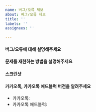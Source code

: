 ```yaml
---
name: 버그/오류 제보
about: 버그/오류 제보
title: ''
labels: ''
assignees: ''

---
```


#### 버그/오류에 대해 설명해주세요
<!-- 어떤 문제가 있는지 설명해주세요 -->


#### 문제를 재현하는 방법을 설명해주세요
<!-- 문제 재현 방법을 설명해주시면 버그 픽스에 큰 도움이 됩니다 -->


#### 스크린샷
<!-- 스크린샷을 같이 첨부해주세요 -->


#### 카카오톡, 카카오톡 애드블럭 버전을 알려주세요
- 카카오톡: 
- 카카오톡 애드블럭:

